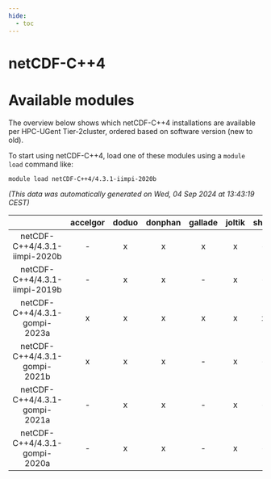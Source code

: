 ```yaml
---
hide:
  - toc
---
```


netCDF-C++4
===========

# Available modules


The overview below shows which netCDF-C++4 installations are available per HPC-UGent Tier-2cluster, ordered based on software version (new to old).

To start using netCDF-C++4, load one of these modules using a `module load` command like:

```shell
module load netCDF-C++4/4.3.1-iimpi-2020b
```

*(This data was automatically generated on Wed, 04 Sep 2024 at 13:43:19 CEST)*  

| |accelgor|doduo|donphan|gallade|joltik|shinx|skitty|
| :---: | :---: | :---: | :---: | :---: | :---: | :---: | :---: |
|netCDF-C++4/4.3.1-iimpi-2020b|-|x|x|x|x|-|x|
|netCDF-C++4/4.3.1-iimpi-2019b|-|x|x|-|x|-|x|
|netCDF-C++4/4.3.1-gompi-2023a|x|x|x|x|x|x|x|
|netCDF-C++4/4.3.1-gompi-2021b|x|x|x|-|x|-|x|
|netCDF-C++4/4.3.1-gompi-2021a|-|x|x|-|x|-|x|
|netCDF-C++4/4.3.1-gompi-2020a|-|x|x|-|x|-|x|
